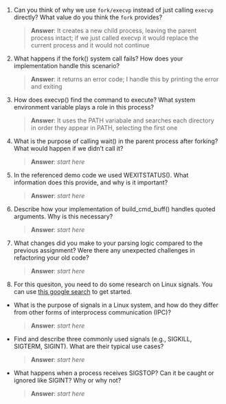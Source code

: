 1. Can you think of why we use `fork/execvp` instead of just calling `execvp` directly? What value do you think the `fork` provides?

    > **Answer**:  It creates a new child process, leaving the parent process intact; if we just called execvp it would replace the current process and it would not continue

2. What happens if the fork() system call fails? How does your implementation handle this scenario?

    > **Answer**:  it returns an error code; I handle this by printing the error and exiting

3. How does execvp() find the command to execute? What system environment variable plays a role in this process?

    > **Answer**:  It uses the PATH variabale and searches each directory in order they appear in PATH, selecting the first one

4. What is the purpose of calling wait() in the parent process after forking? What would happen if we didn’t call it?

    > **Answer**:  _start here_

5. In the referenced demo code we used WEXITSTATUS(). What information does this provide, and why is it important?

    > **Answer**:  _start here_

6. Describe how your implementation of build_cmd_buff() handles quoted arguments. Why is this necessary?

    > **Answer**:  _start here_

7. What changes did you make to your parsing logic compared to the previous assignment? Were there any unexpected challenges in refactoring your old code?

    > **Answer**:  _start here_

8. For this quesiton, you need to do some research on Linux signals. You can use [this google search](https://www.google.com/search?q=Linux+signals+overview+site%3Aman7.org+OR+site%3Alinux.die.net+OR+site%3Atldp.org&oq=Linux+signals+overview+site%3Aman7.org+OR+site%3Alinux.die.net+OR+site%3Atldp.org&gs_lcrp=EgZjaHJvbWUyBggAEEUYOdIBBzc2MGowajeoAgCwAgA&sourceid=chrome&ie=UTF-8) to get started.

- What is the purpose of signals in a Linux system, and how do they differ from other forms of interprocess communication (IPC)?

    > **Answer**:  _start here_

- Find and describe three commonly used signals (e.g., SIGKILL, SIGTERM, SIGINT). What are their typical use cases?

    > **Answer**:  _start here_

- What happens when a process receives SIGSTOP? Can it be caught or ignored like SIGINT? Why or why not?

    > **Answer**:  _start here_
